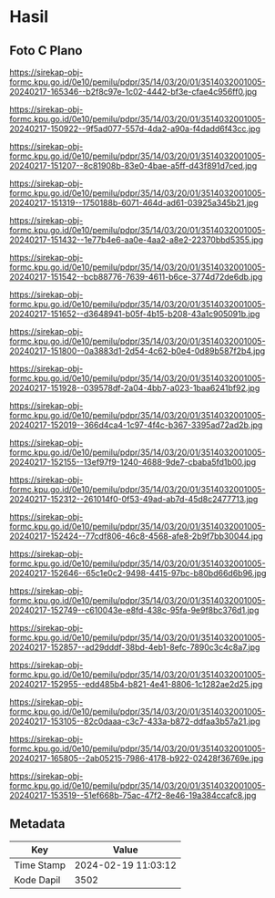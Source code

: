 # Hasil

## Foto C Plano

https://sirekap-obj-formc.kpu.go.id/0e10/pemilu/pdpr/35/14/03/20/01/3514032001005-20240217-165346--b2f8c97e-1c02-4442-bf3e-cfae4c956ff0.jpg

https://sirekap-obj-formc.kpu.go.id/0e10/pemilu/pdpr/35/14/03/20/01/3514032001005-20240217-150922--9f5ad077-557d-4da2-a90a-f4dadd6f43cc.jpg

https://sirekap-obj-formc.kpu.go.id/0e10/pemilu/pdpr/35/14/03/20/01/3514032001005-20240217-151207--8c81908b-83e0-4bae-a5ff-d43f891d7ced.jpg

https://sirekap-obj-formc.kpu.go.id/0e10/pemilu/pdpr/35/14/03/20/01/3514032001005-20240217-151319--1750188b-6071-464d-ad61-03925a345b21.jpg

https://sirekap-obj-formc.kpu.go.id/0e10/pemilu/pdpr/35/14/03/20/01/3514032001005-20240217-151432--1e77b4e6-aa0e-4aa2-a8e2-22370bbd5355.jpg

https://sirekap-obj-formc.kpu.go.id/0e10/pemilu/pdpr/35/14/03/20/01/3514032001005-20240217-151542--bcb88776-7639-4611-b6ce-3774d72de6db.jpg

https://sirekap-obj-formc.kpu.go.id/0e10/pemilu/pdpr/35/14/03/20/01/3514032001005-20240217-151652--d3648941-b05f-4b15-b208-43a1c905091b.jpg

https://sirekap-obj-formc.kpu.go.id/0e10/pemilu/pdpr/35/14/03/20/01/3514032001005-20240217-151800--0a3883d1-2d54-4c62-b0e4-0d89b587f2b4.jpg

https://sirekap-obj-formc.kpu.go.id/0e10/pemilu/pdpr/35/14/03/20/01/3514032001005-20240217-151928--039578df-2a04-4bb7-a023-1baa6241bf92.jpg

https://sirekap-obj-formc.kpu.go.id/0e10/pemilu/pdpr/35/14/03/20/01/3514032001005-20240217-152019--366d4ca4-1c97-4f4c-b367-3395ad72ad2b.jpg

https://sirekap-obj-formc.kpu.go.id/0e10/pemilu/pdpr/35/14/03/20/01/3514032001005-20240217-152155--13ef97f9-1240-4688-9de7-cbaba5fd1b00.jpg

https://sirekap-obj-formc.kpu.go.id/0e10/pemilu/pdpr/35/14/03/20/01/3514032001005-20240217-152312--261014f0-0f53-49ad-ab7d-45d8c2477713.jpg

https://sirekap-obj-formc.kpu.go.id/0e10/pemilu/pdpr/35/14/03/20/01/3514032001005-20240217-152424--77cdf806-46c8-4568-afe8-2b9f7bb30044.jpg

https://sirekap-obj-formc.kpu.go.id/0e10/pemilu/pdpr/35/14/03/20/01/3514032001005-20240217-152646--65c1e0c2-9498-4415-97bc-b80bd66d6b96.jpg

https://sirekap-obj-formc.kpu.go.id/0e10/pemilu/pdpr/35/14/03/20/01/3514032001005-20240217-152749--c610043e-e8fd-438c-95fa-9e9f8bc376d1.jpg

https://sirekap-obj-formc.kpu.go.id/0e10/pemilu/pdpr/35/14/03/20/01/3514032001005-20240217-152857--ad29dddf-38bd-4eb1-8efc-7890c3c4c8a7.jpg

https://sirekap-obj-formc.kpu.go.id/0e10/pemilu/pdpr/35/14/03/20/01/3514032001005-20240217-152955--edd485b4-b821-4e41-8806-1c1282ae2d25.jpg

https://sirekap-obj-formc.kpu.go.id/0e10/pemilu/pdpr/35/14/03/20/01/3514032001005-20240217-153105--82c0daaa-c3c7-433a-b872-ddfaa3b57a21.jpg

https://sirekap-obj-formc.kpu.go.id/0e10/pemilu/pdpr/35/14/03/20/01/3514032001005-20240217-165805--2ab05215-7986-4178-b922-02428f36769e.jpg

https://sirekap-obj-formc.kpu.go.id/0e10/pemilu/pdpr/35/14/03/20/01/3514032001005-20240217-153519--51ef668b-75ac-47f2-8e46-19a384ccafc8.jpg


## Metadata

| Key        | Value               |
| ---------- | ------------------- |
| Time Stamp | 2024-02-19 11:03:12 |
| Kode Dapil | 3502                |



